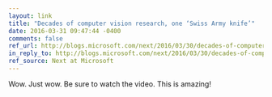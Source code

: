 ```yaml
---
layout: link
title: "Decades of computer vision research, one ‘Swiss Army knife’"
date: 2016-03-31 09:47:44 -0400
comments: false
ref_url: http://blogs.microsoft.com/next/2016/03/30/decades-of-computer-vision-research-one-swiss-army-knife/
in_reply_to: http://blogs.microsoft.com/next/2016/03/30/decades-of-computer-vision-research-one-swiss-army-knife/
ref_source: Next at Microsoft
---
```


Wow. Just wow. Be sure to watch the video. This is amazing!